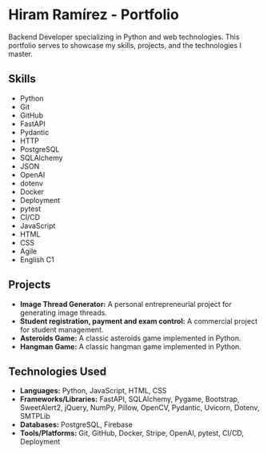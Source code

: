 # Hiram Ramírez - Portfolio

Backend Developer specializing in Python and web technologies.
This portfolio serves to showcase my skills, projects, and the technologies I master.

## Skills

-   Python
-   Git
-   GitHub
-   FastAPI
-   Pydantic
-   HTTP
-   PostgreSQL
-   SQLAlchemy
-   JSON
-   OpenAI
-   dotenv
-   Docker
-   Deployment
-   pytest
-   CI/CD
-   JavaScript
-   HTML
-   CSS
-   Agile
-   English C1

## Projects

-   **Image Thread Generator:** A personal entrepreneurial project for generating image threads.
-   **Student registration, payment and exam control:** A commercial project for student management.
-   **Asteroids Game:** A classic asteroids game implemented in Python.
-   **Hangman Game:** A classic hangman game implemented in Python.

## Technologies Used

-   **Languages:** Python, JavaScript, HTML, CSS
-   **Frameworks/Libraries:** FastAPI, SQLAlchemy, Pygame, Bootstrap, SweetAlert2, jQuery, NumPy, Pillow, OpenCV, Pydantic, Uvicorn, Dotenv, SMTPLib
-   **Databases:** PostgreSQL, Firebase
-   **Tools/Platforms:** Git, GitHub, Docker, Stripe, OpenAI, pytest, CI/CD, Deployment
